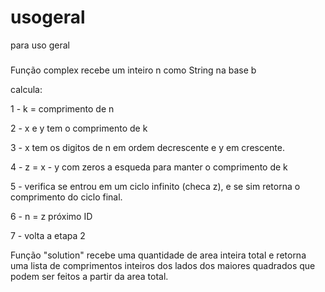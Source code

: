 # usogeral
para uso geral

###

Função complex recebe um inteiro n como String na base b

calcula:

1 - k = comprimento de n

2 - x e y tem o comprimento de k

3 - x tem os digitos de n em ordem decrescente e y em crescente.

4 - z = x - y com zeros a esqueda para manter o comprimento de k

5 - verifica se entrou em um ciclo infinito (checa z), e se sim retorna o comprimento do ciclo final.

6 - n = z próximo ID

7 - volta a etapa 2



Função "solution" recebe uma quantidade de area inteira total e retorna uma lista de comprimentos inteiros dos lados dos maiores quadrados que podem ser feitos a partir da area total.
